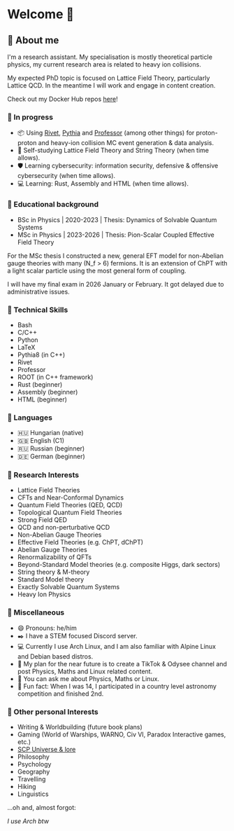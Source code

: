 # Welcome 👋

## 🌱 About me
I'm a research assistant. My specialisation is mostly theoretical particle physics,
my current research area is related to heavy ion collisions.

My expected PhD topic is focused on Lattice Field Theory, particularly Lattice QCD.
In the meantime I will work and engage in content creation.

Check out my Docker Hub repos [here](https://hub.docker.com/u/77rev)!

### 🚧 In progress
- 📦 Using [Rivet](https://rivet.hepforge.org/), [Pythia](https://pythia.org/) and [Professor](https://professor.hepforge.org/) (among other things) for proton-proton and heavy-ion collision MC event generation & data analysis.
- 🔬 Self-studying Lattice Field Theory and String Theory (when time allows).
- 🛡️ Learning cybersecurity: information security, defensive & offensive cybersecurity (when time allows).
- 💻 Learning: Rust, Assembly and HTML (when time allows).

### 🔭 Educational background
- BSc in Physics | 2020-2023 | Thesis: Dynamics of Solvable Quantum Systems
- MSc in Physics | 2023-2026 | Thesis: Pion-Scalar Coupled Effective Field Theory

For the MSc thesis I constructed a new, general EFT model for non-Abelian gauge theories with many (N_f > 6) fermions.
It is an extension of ChPT with a light scalar particle using the most general form of coupling.

I will have my final exam in 2026 January or February. It got delayed due to administrative issues.

### 💾 Technical Skills
- Bash
- C/C++
- Python
- LaTeX
- Pythia8 (in C++)
- Rivet
- Professor
- ROOT (in C++ framework)
- Rust (beginner)
- Assembly (beginner)
- HTML (beginner)

### 📖 Languages
- 🇭🇺 Hungarian (native)
- 🇬🇧 English (C1)
- 🇷🇺 Russian (beginner)
- 🇩🇪 German (beginner)

### 📡 Research Interests
- Lattice Field Theories
- CFTs and Near-Conformal Dynamics
- Quantum Field Theories (QED, QCD)
- Topological Quantum Field Theories
- Strong Field QED
- QCD and non-perturbative QCD
- Non-Abelian Gauge Theories
- Effective Field Theories (e.g. ChPT, dChPT)
- Abelian Gauge Theories
- Renormalizability of QFTs
- Beyond-Standard Model theories (e.g. composite Higgs, dark sectors)
- String theory & M-theory
- Standard Model theory
- Exactly Solvable Quantum Systems
- Heavy Ion Physics

### 🔰 Miscellaneous
- 😄 Pronouns: he/him
- ✒️ I have a STEM focused Discord server.
- 💻 Currently I use Arch Linux, and I am also familiar with Alpine Linux and Debian based distros.
- 📜 My plan for the near future is to create a TikTok & Odysee channel and post Physics, Maths and Linux related content.
- 💬 You can ask me about Physics, Maths or Linux.
- 🧲 Fun fact: When I was 14, I participated in a country level astronomy competition and finished 2nd.

### 🎯 Other personal Interests
- Writing & Worldbuilding (future book plans)
- Gaming (World of Warships, WARNO, Civ VI, Paradox Interactive games, etc.)
- [SCP Universe & lore](https://scp-wiki.wikidot.com/)
- Philosophy
- Psychology
- Geography
- Travelling
- Hiking
- Linguistics


...oh and, almost forgot:

*I use Arch btw*
